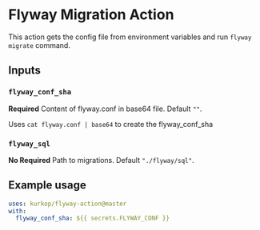 # Flyway Migration Action

This action gets the config file from environment variables and run `flyway migrate` command.

## Inputs

### `flyway_conf_sha`

**Required** Content of flyway.conf in base64 file. Default `""`.

Uses `cat flyway.conf | base64` to create the flyway_conf_sha

### `flyway_sql`

**No Required** Path to migrations. Default `"./flyway/sql"`.


## Example usage

```yaml
uses: kurkop/flyway-action@master
with:
  flyway_conf_sha: ${{ secrets.FLYWAY_CONF }}
```